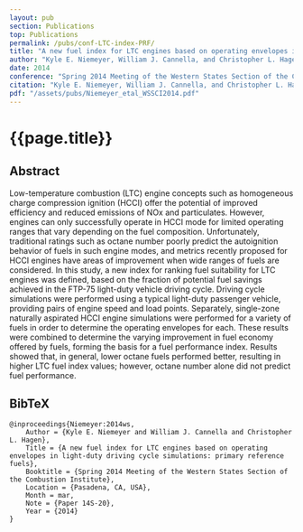 ```yaml
---
layout: pub
section: Publications
top: Publications
permalink: /pubs/conf-LTC-index-PRF/
title: "A new fuel index for LTC engines based on operating envelopes in light-duty driving cycle simulations: primary reference fuels"
author: "Kyle E. Niemeyer, William J. Cannella, and Christopher L. Hagen"
date: 2014
conference: "Spring 2014 Meeting of the Western States Section of the Combustion Institute"
citation: "Kyle E. Niemeyer, William J. Cannella, and Christopher L. Hagen (2014), A new fuel index for LTC engines based on operating envelopes in light-duty driving cycle simulations: primary reference fuels, Spring 2014 Meeting of the Western States Section of the Combustion Institute, Pasadena, CA, USA. 24--25 March 2014. Paper 14S-20."
pdf: "/assets/pubs/Niemeyer_etal_WSSCI2014.pdf"
---
```


{{page.title}}
==============

## Abstract

Low-temperature combustion (LTC) engine concepts such as homogeneous charge compression ignition (HCCI) offer the potential of improved efficiency and reduced emissions of NOx and particulates. However, engines can only successfully operate in HCCI mode for limited operating ranges that vary depending on the fuel composition. Unfortunately, traditional ratings such as octane number poorly predict the autoignition behavior of fuels in such engine modes, and metrics recently proposed for HCCI engines have areas of improvement when wide ranges of fuels are considered. In this study, a new index for ranking fuel suitability for LTC engines was defined, based on the fraction of potential fuel savings achieved in the FTP-75 light-duty vehicle driving cycle. Driving cycle simulations were performed using a typical light-duty passenger vehicle, providing pairs of engine speed and load points. Separately, single-zone naturally aspirated HCCI engine simulations were performed for a variety of fuels in order to determine the operating envelopes for each. These results were combined to determine the varying improvement in fuel economy offered by fuels, forming the basis for a fuel performance index. Results showed that, in general, lower octane fuels performed better, resulting in higher LTC fuel index values; however, octane number alone did not predict fuel performance.

## BibTeX

    @inproceedings{Niemeyer:2014ws,
        Author = {Kyle E. Niemeyer and William J. Cannella and Christopher L. Hagen},
        Title = {A new fuel index for LTC engines based on operating envelopes in light-duty driving cycle simulations: primary reference fuels},
        Booktitle = {Spring 2014 Meeting of the Western States Section of the Combustion Institute},
        Location = {Pasadena, CA, USA},
        Month = mar,
        Note = {Paper 14S-20},
        Year = {2014}
    }
